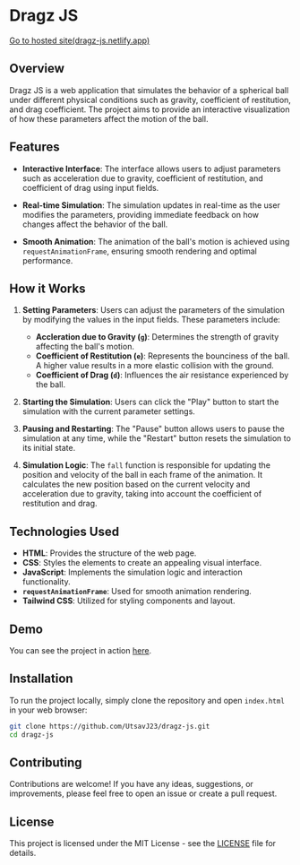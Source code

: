 # Dragz JS

[Go to hosted site(dragz-js.netlify.app)](https://dragz-js.netlify.app/)

## Overview

Dragz JS is a web application that simulates the behavior of a spherical ball under different physical conditions such as gravity, coefficient of restitution, and drag coefficient. The project aims to provide an interactive visualization of how these parameters affect the motion of the ball.

## Features

- **Interactive Interface**: The interface allows users to adjust parameters such as acceleration due to gravity, coefficient of restitution, and coefficient of drag using input fields.
  
- **Real-time Simulation**: The simulation updates in real-time as the user modifies the parameters, providing immediate feedback on how changes affect the behavior of the ball.

- **Smooth Animation**: The animation of the ball's motion is achieved using `requestAnimationFrame`, ensuring smooth rendering and optimal performance.

## How it Works

1. **Setting Parameters**: Users can adjust the parameters of the simulation by modifying the values in the input fields. These parameters include:
   - **Accleration due to Gravity (`g`)**: Determines the strength of gravity affecting the ball's motion.
   - **Coefficient of Restitution (`e`)**: Represents the bounciness of the ball. A higher value results in a more elastic collision with the ground.
   - **Coefficient of Drag (`d`)**: Influences the air resistance experienced by the ball.

2. **Starting the Simulation**: Users can click the "Play" button to start the simulation with the current parameter settings.

3. **Pausing and Restarting**: The "Pause" button allows users to pause the simulation at any time, while the "Restart" button resets the simulation to its initial state.

4. **Simulation Logic**: The `fall` function is responsible for updating the position and velocity of the ball in each frame of the animation. It calculates the new position based on the current velocity and acceleration due to gravity, taking into account the coefficient of restitution and drag.

## Technologies Used

- **HTML**: Provides the structure of the web page.
- **CSS**: Styles the elements to create an appealing visual interface.
- **JavaScript**: Implements the simulation logic and interaction functionality.
- **`requestAnimationFrame`**: Used for smooth animation rendering.
- **Tailwind CSS**: Utilized for styling components and layout.

## Demo

You can see the project in action [here](https://dragz-js.netlify.app/).

## Installation

To run the project locally, simply clone the repository and open `index.html` in your web browser:

```bash
git clone https://github.com/UtsavJ23/dragz-js.git
cd dragz-js
```

## Contributing

Contributions are welcome! If you have any ideas, suggestions, or improvements, please feel free to open an issue or create a pull request.

## License

This project is licensed under the MIT License - see the [LICENSE](LICENSE) file for details.
